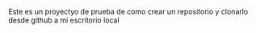 Este es un proyectyo de prueba de como crear un repositorio y clonarlo desde github a mi escritorio local  